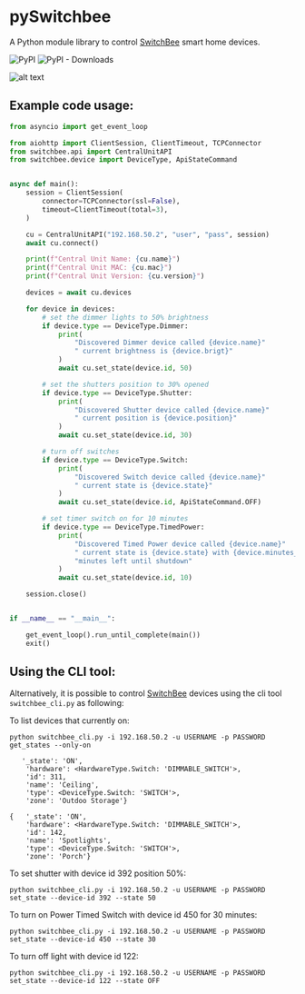 # pySwitchbee

A Python module library to control [SwitchBee](https://www.switchbee.com) smart home devices.

![PyPI](https://img.shields.io/pypi/v/pyswitchbee?label=pypi%20package)
![PyPI - Downloads](https://img.shields.io/pypi/dm/pyswitchbee)

![alt text](https://brands.home-assistant.io/switchbee/logo@2x.png)



## Example code usage:

```python
from asyncio import get_event_loop

from aiohttp import ClientSession, ClientTimeout, TCPConnector
from switchbee.api import CentralUnitAPI
from switchbee.device import DeviceType, ApiStateCommand


async def main():
    session = ClientSession(
        connector=TCPConnector(ssl=False),
        timeout=ClientTimeout(total=3),
    )

    cu = CentralUnitAPI("192.168.50.2", "user", "pass", session)
    await cu.connect()

    print(f"Central Unit Name: {cu.name}")
    print(f"Central Unit MAC: {cu.mac}")
    print(f"Central Unit Version: {cu.version}")

    devices = await cu.devices

    for device in devices:
        # set the dimmer lights to 50% brightness
        if device.type == DeviceType.Dimmer:
            print(
                "Discovered Dimmer device called {device.name}"
                " current brightness is {device.brigt}"
            )
            await cu.set_state(device.id, 50)

        # set the shutters position to 30% opened
        if device.type == DeviceType.Shutter:
            print(
                "Discovered Shutter device called {device.name}"
                " current position is {device.position}"
            )
            await cu.set_state(device.id, 30)

        # turn off switches
        if device.type == DeviceType.Switch:
            print(
                "Discovered Switch device called {device.name}"
                " current state is {device.state}"
            )
            await cu.set_state(device.id, ApiStateCommand.OFF)

        # set timer switch on for 10 minutes
        if device.type == DeviceType.TimedPower:
            print(
                "Discovered Timed Power device called {device.name}"
                " current state is {device.state} with {device.minutes_left} "
                "minutes left until shutdown"
            )
            await cu.set_state(device.id, 10)

    session.close()


if __name__ == "__main__":

    get_event_loop().run_until_complete(main())
    exit()
```

## Using the CLI tool:

Alternatively, it is possible to control [SwitchBee](https://www.switchbee.com) devices using the cli tool `switchbee_cli.py` as following:

To list devices that currently on:

`python switchbee_cli.py -i 192.168.50.2 -u USERNAME -p PASSWORD get_states --only-on`

```
   '_state': 'ON',
    'hardware': <HardwareType.Switch: 'DIMMABLE_SWITCH'>,
    'id': 311,
    'name': 'Ceiling',
    'type': <DeviceType.Switch: 'SWITCH'>,
    'zone': 'Outdoo Storage'}

{   '_state': 'ON',
    'hardware': <HardwareType.Switch: 'DIMMABLE_SWITCH'>,
    'id': 142,
    'name': 'Spotlights',
    'type': <DeviceType.Switch: 'SWITCH'>,
    'zone': 'Porch'}
```

To set shutter with device id 392 position 50%:

`python switchbee_cli.py -i 192.168.50.2 -u USERNAME -p PASSWORD set_state --device-id 392 --state 50`


To turn on Power Timed Switch with device id 450 for 30 minutes:

`python switchbee_cli.py -i 192.168.50.2 -u USERNAME -p PASSWORD set_state --device-id 450 --state 30`


To turn off light with device id 122:

`python switchbee_cli.py -i 192.168.50.2 -u USERNAME -p PASSWORD set_state --device-id 122 --state OFF`

